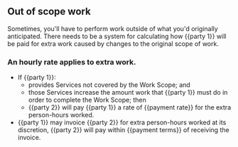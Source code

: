 ## Out of scope work

Sometimes, you'll have to perform work outside of what you'd originally anticipated. There needs to be a system for calculating how {{party 1}} will be paid for extra work caused by changes to the original scope of work.

### An hourly rate applies to extra work.

- If {{party 1}}:
  - provides Services not covered by the Work Scope; and 
  - those Services increase the amount work that {{party 1}} must do in order to complete the Work Scope; then
  - {{party 2}} will pay {{party 1}} a rate of {{payment rate}} for the extra person-hours worked.
- {{party 1}} may invoice {{party 2}} for extra person-hours worked at its discretion, {{party 2}} will pay within {{payment terms}} of receiving the invoice.
